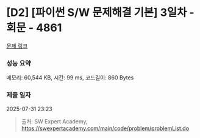 # [D2] [파이썬 S/W 문제해결 기본] 3일차 - 회문 - 4861 

[문제 링크](https://swexpertacademy.com/main/code/problem/problemDetail.do?contestProbId=AWTQQXcKQHkDFAVT) 

### 성능 요약

메모리: 60,544 KB, 시간: 99 ms, 코드길이: 860 Bytes

### 제출 일자

2025-07-31 23:23



> 출처: SW Expert Academy, https://swexpertacademy.com/main/code/problem/problemList.do